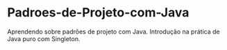 # Padroes-de-Projeto-com-Java
Aprendendo sobre padrões de projeto com Java. Introdução na prática de Java puro com Singleton.
